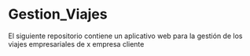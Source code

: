 # Gestion_Viajes
El siguiente repositorio contiene un aplicativo web para la gestión de los viajes empresariales de x empresa cliente
